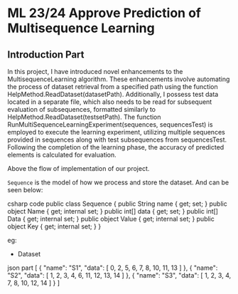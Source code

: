 # ML 23/24  Approve Prediction of Multisequence Learning 

## Introduction Part

In this project, I have  introduced novel enhancements to the MultisequenceLearning algorithm. These enhancements involve automating the process of dataset retrieval from a specified path using the function HelpMethod.ReadDataset(datasetPath). Additionally, I  possess test data located in a separate file, which also needs to be read for subsequent evaluation of subsequences, formatted similarly to HelpMethod.ReadDataset(testsetPath). The function RunMultiSequenceLearningExperiment(sequences, sequencesTest) is employed to execute the learning experiment, utilizing multiple sequences provided in sequences along with test subsequences from sequencesTest. Following the completion of the learning phase, the accuracy of predicted elements is calculated for evaluation.


Above the flow of implementation of our project.

`Sequence` is the model of how we process and store the dataset. And can be seen below:

 csharp code
public class Sequence
{
        public String name { get; set; }
        public object Name { get; internal set; }
        public int[] data { get; set; }
        public int[] Data { get; internal set; }
        public object Value { get; internal set; }
        public object Key { get; internal set; }
}


eg:
- Dataset

json part
[
  {
    "name": "S1",
    "data": [ 0, 2, 5, 6, 7, 8, 10, 11, 13 ]
  },
  {
    "name": "S2",
    "data": [ 1, 2, 3, 4, 6, 11, 12, 13, 14 ]
  },
  {
    "name": "S3",
    "data": [ 1, 2, 3, 4, 7, 8, 10, 12, 14 ]
  }
]


